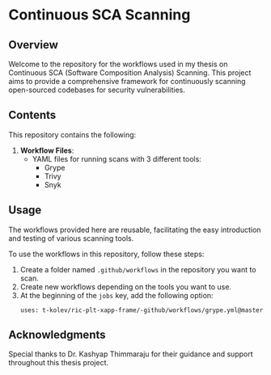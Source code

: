 # Continuous SCA Scanning

## Overview

Welcome to the repository for the workflows used in my thesis on Continuous SCA (Software Composition Analysis) Scanning. This project aims to provide a comprehensive framework for continuously scanning open-sourced codebases for security vulnerabilities.

## Contents

This repository contains the following:

1. **Workflow Files**:
    - YAML files for running scans with 3 different tools:
      - Grype
      - Trivy
      - Snyk

## Usage

The workflows provided here are reusable, facilitating the easy introduction and testing of various scanning tools.

To use the workflows in this repository, follow these steps:

1. Create a folder named `.github/workflows` in the repository you want to scan.
2. Create new workflows depending on the tools you want to use.
3. At the beginning of the `jobs` key, add the following option:
   ```
   uses: t-kolev/ric-plt-xapp-frame/-github/workflows/grype.yml@master
   ```

## Acknowledgments

Special thanks to Dr. Kashyap Thimmaraju for their guidance and support throughout this thesis project.
